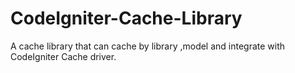 CodeIgniter-Cache-Library
==========================

A cache library that can cache by library ,model and integrate with CodeIgniter Cache driver.
